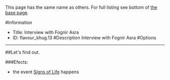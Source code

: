 This page has the same name as others. For full listing see bottom of [the base page](interview_with_fognir_asra.md).

#Information
 - Title: Interview with Fognir Asra
 - ID: flavour_khug.13
#Description
Interview with Fognir Asra
#Options

___
##Let's find out.

###Efects:<ul><li>the event [Signs of Life](../events/signs_of_life.md) happens</li></ul>
